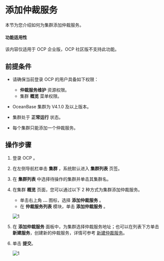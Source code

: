 # 添加仲裁服务

本节为您介绍如何为集群添加仲裁服务。

<main id="notice" type='notice'>
<h4>功能适用性</h4>
<p>该内容仅适用于 OCP 企业版，OCP 社区版不支持此功能。</p>
</main>

## 前提条件

* 请确保当前登录 OCP 的用户具备如下权限：

  * **仲裁服务维护** 资源权限。
  * 集群 **概览** 菜单权限。

* OceanBase 集群为 V4.1.0 及以上版本。
* 集群处于 **正常运行** 状态。
* 每个集群只能添加一个仲裁服务。

## 操作步骤

1. 登录 OCP 。

2. 在左侧导航栏单击 **集群** ，系统默认进入 **集群列表** 页签。

3. 在 **集群列表** 中选择待操作的集群并单击其集群名。

4. 在集群 **概览** 页面，您可以通过以下 2 种方式为集群添加仲裁服务。

   * 单击右上角 **...** 图标，选择 **添加仲裁服务** 。
   * 在 **仲裁服务列表** 模块，单击 **添加仲裁服务** 。

    ![1](https://obbusiness-private.oss-cn-shanghai.aliyuncs.com/doc/img/ocp/410/%E9%9B%86%E7%BE%A4%E6%B7%BB%E5%8A%A0%E4%BB%B2%E8%A3%81%E6%9C%8D%E5%8A%A1.png)

5. 在 **添加仲裁服务** 面板中，为集群选择仲裁服务地址；也可以在列表下方单击 **新建服务**，创建新的仲裁服务，详情可参考 [新建仲裁服务](200.create-arbitration-services.md)。

6. 单击 **提交**。

    ![1](https://obbusiness-private.oss-cn-shanghai.aliyuncs.com/doc/img/ocp/410/%E6%B7%BB%E5%8A%A0%E4%BB%B2%E8%A3%81%E6%9C%8D%E5%8A%A1.png)
